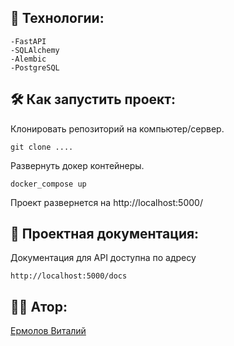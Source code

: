 ## :satellite: Технологии:
    -FastAPI
    -SQLAlchemy
    -Alembic
    -PostgreSQL

## :hammer_and_wrench: Как запустить проект:
Клонировать репозиторий на компьютер/сервер.

    git clone ....

Развернуть докер контейнеры.

    docker_compose up

Проект развернется на http://localhost:5000/

## :page_with_curl: Проектная документация:
Документация для API доступна по адресу
```
http://localhost:5000/docs
```

## :office_worker: Атор: 
[Ермолов Виталий](https://github.com/Flomixon)